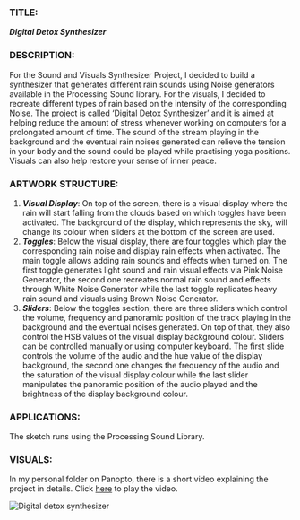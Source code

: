 ### TITLE: 
***Digital Detox Synthesizer***

### DESCRIPTION:
For the Sound and Visuals Synthesizer Project, I decided to build a synthesizer that generates different rain sounds using Noise generators available in the Processing Sound library. For the visuals, I decided to recreate different types of rain based on the intensity of the corresponding Noise. The project is called ‘Digital Detox Synthesizer’ and it is aimed at helping reduce the amount of stress whenever working on computers for a prolongated amount of time. The sound of the stream playing in the background and the eventual rain noises generated can relieve the tension in your body and the sound could be played while practising yoga positions. Visuals can also help restore your sense of inner peace.
### ARTWORK STRUCTURE:
1) ***Visual Display***: 
On top of the screen, there is a visual display where the rain will start falling from the clouds based on which toggles have been activated. The background of the display, which represents the sky, will change its colour when sliders at the bottom of the screen are used.   
2) ***Toggles***: 
Below the visual display, there are four toggles which play the corresponding rain noise and display rain effects when activated. The main toggle allows adding rain sounds and effects when turned on. The first toggle generates light sound and rain visual effects via Pink Noise Generator, the second one recreates normal rain sound and effects through White Noise Generator while the last toggle replicates heavy rain sound and visuals using Brown Noise Generator.
3) ***Sliders***: 
Below the toggles section, there are three sliders which control the volume, frequency and panoramic position of the track playing in the background and the eventual noises generated. On top of that, they also control the HSB values of the visual display background colour. Sliders can be controlled manually or using computer keyboard. The first slide controls the volume of the audio and the hue value of the display background, the second one changes the frequency of the audio and the saturation of the visual display colour while the last slider manipulates the panoramic position of the audio played and the brightness of the display background colour.
### APPLICATIONS:
The sketch runs using the Processing Sound Library.
### VISUALS:

In my personal folder on Panopto, there is a short video explaining the project in details. Click [here](https://ual.cloud.panopto.eu/Panopto/Pages/Viewer.aspx?id=f3d26c51-12f5-453d-a5ea-b00301130c77&start=0) to play the video.

![Digital detox synthesizer](https://github.com/filippopresti/Portfolio/assets/85188811/c67918cc-ca94-4a42-a064-b2bbf2db10bd)

